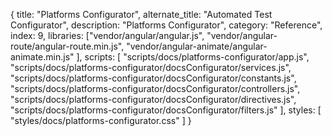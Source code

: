 {
  title: "Platforms Configurator",
  alternate_title: "Automated Test Configurator",
  description: "Platforms Configurator",
  category: "Reference",
  index: 9,
  libraries: ["vendor/angular/angular.js",
  "vendor/angular-route/angular-route.min.js",
  "vendor/angular-animate/angular-animate.min.js"
  ],
  scripts: [
  "scripts/docs/platforms-configurator/app.js",
  "scripts/docs/platforms-configurator/docsConfigurator/services.js",
  "scripts/docs/platforms-configurator/docsConfigurator/constants.js",
  "scripts/docs/platforms-configurator/docsConfigurator/controllers.js",
  "scripts/docs/platforms-configurator/docsConfigurator/directives.js",
  "scripts/docs/platforms-configurator/docsConfigurator/filters.js"
  ],
  styles: [
  "styles/docs/platforms-configurator.css"
  ]
}
<base href="/reference/platforms-configurator">
<link href='https://cdnjs.cloudflare.com/ajax/libs/highlight.js/8.2/styles/monokai_sublime.min.css' rel='stylesheet' type='text/css'>
<script src="https://cdnjs.cloudflare.com/ajax/libs/highlight.js/8.2/highlight.min.js"></script>

<div class="platforms-configurator row" ng-app="docsConfigurator">
  <ng-view></ng-view>
</div>
